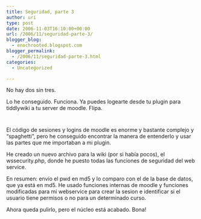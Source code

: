 ```yaml
---
title: Seguridad, parte 3
author: uri
type: post
date: 2006-11-03T16:10:00+00:00
url: /2006/11/seguridad-parte-3/
blogger_blog:
  - enochrooted.blogspot.com
blogger_permalink:
  - /2006/11/seguridad-parte-3.html
categories:
  - Uncategorized

---
```

No hay dos sin tres.

Lo he conseguido. Funciona. Ya puedes logearte desde tu plugin para tiddlywiki a tu server de moodle. Flipa. 

[<img style="display:block;text-align:center;cursor:hand;margin:0 auto 10px;" src="http://photos1.blogger.com/blogger2/4197/4184/320/importsecurity.jpg" border="0" alt="" />][1]  
El código de sesiones y logins de moodle es enorme y bastante complejo y &#8220;spaghetti&#8221;, pero he conseguido encontrar la manera de entenderlo y usar las partes que me importaban a mi plugin.

He creado un nuevo archivo para la wiki (por si había pocos), el wssecurity.php, donde he puesto todas las funciones de seguridad del web service.

En resumen: envío el pwd en md5 y lo comparo con el de la base de datos, que ya está en md5. He usado funciones internas de moodle y funciones modificadas para mi webservice para crear la sesion e identificar si el usuario tiene permisos o no para un determinado curso.

Ahora queda pulirlo, pero el núcleo está acabado. Bona!

 [1]: http://photos1.blogger.com/blogger2/4197/4184/1600/importsecurity.jpg